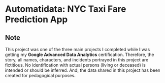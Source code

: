 # Automatidata: NYC Taxi Fare Prediction App

## Note 

This project was one of the three main projects I completed while I was getting my **Google Advanced Data Analytics** certification. Therefore, the story, all names, characters, and incidents portrayed in this project are fictitious. No identification with actual persons (living or deceased) is intended or should be inferred. And, the data shared in this project has been created for pedagogical purposes. 
